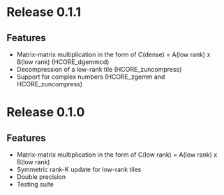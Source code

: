 # Release 0.1.1

## Features
* Matrix-matrix multiplication in the form of C(dense) = A(low rank) x B(low rank) (HCORE_dgemmcd)
* Decompression of a low-rank tile (HCORE_zuncompress)
* Support for complex numbers (HCORE_zgemm and HCORE_zuncompress)

# Release 0.1.0

## Features
* Matrix-matrix multiplication in the form of C(low rank) = A(low rank) x B(low rank)
* Symmetric rank-K update for low-rank tiles
* Double precision
* Testing suite
